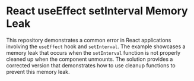 # React useEffect setInterval Memory Leak

This repository demonstrates a common error in React applications involving the `useEffect` hook and `setInterval`.  The example showcases a memory leak that occurs when the `setInterval` function is not properly cleaned up when the component unmounts.  The solution provides a corrected version that demonstrates how to use cleanup functions to prevent this memory leak. 
